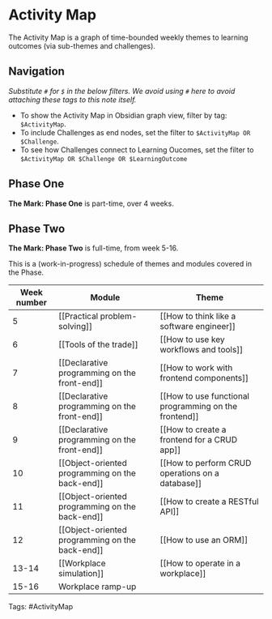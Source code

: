 # Activity Map
The Activity Map is a graph of time-bounded weekly themes to learning outcomes (via sub-themes and challenges).

## Navigation
*Substitute `#` for `$` in the below filters. We avoid using `#` here to avoid attaching these tags to this note itself.*

- To show the Activity Map in Obsidian graph view, filter by tag: `$ActivityMap`.
- To include Challenges as end nodes, set the filter to  `$ActivityMap OR $Challenge`.
- To see how Challenges connect to Learning Oucomes, set the filter to `$ActivityMap OR $Challenge OR $LearningOutcome`

## Phase One
**The Mark: Phase One** is part-time, over 4 weeks.

## Phase Two
**The Mark: Phase Two** is full-time, from week 5-16.

This is a (work-in-progress) schedule of themes and modules covered in the Phase.

| Week number | Module | Theme |
| --- | --- | --- |
| 5 | [[Practical problem-solving]] | [[How to think like a software engineer]] |
| 6 | [[Tools of the trade]] | [[How to use key workflows and tools]] |
| 7 | [[Declarative programming on the front-end]] | [[How to work with frontend components]] |
| 8 | [[Declarative programming on the front-end]] | [[How to use functional programming on the frontend]] |
| 9 | [[Declarative programming on the front-end]] | [[How to create a frontend for a CRUD app]] |
| 10 | [[Object-oriented programming on the back-end]] | [[How to perform CRUD operations on a database]] |
| 11 | [[Object-oriented programming on the back-end]] | [[How to create a RESTful API]] |
| 12 | [[Object-oriented programming on the back-end]] | [[How to use an ORM]] |
| 13-14 | [[Workplace simulation]] | [[How to operate in a workplace]] |
| 15-16 | Workplace ramp-up |  |

Tags: #ActivityMap 